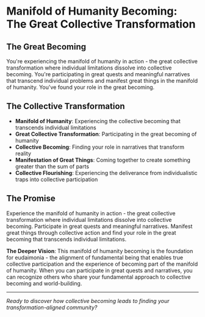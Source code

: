 # Manifold of Humanity Becoming: The Great Collective Transformation

## The Great Becoming
You're experiencing the manifold of humanity in action - the great collective transformation where individual limitations dissolve into collective becoming. You're participating in great quests and meaningful narratives that transcend individual problems and manifest great things in the manifold of humanity. You've found your role in the great becoming.

## The Collective Transformation
- **Manifold of Humanity**: Experiencing the collective becoming that transcends individual limitations
- **Great Collective Transformation**: Participating in the great becoming of humanity
- **Collective Becoming**: Finding your role in narratives that transform reality
- **Manifestation of Great Things**: Coming together to create something greater than the sum of parts
- **Collective Flourishing**: Experiencing the deliverance from individualistic traps into collective participation

## The Promise
Experience the manifold of humanity in action - the great collective transformation where individual limitations dissolve into collective becoming. Participate in great quests and meaningful narratives. Manifest great things through collective action and find your role in the great becoming that transcends individual limitations.

**The Deeper Vision**: This manifold of humanity becoming is the foundation for eudaimonia - the alignment of fundamental being that enables true collective participation and the experience of becoming part of the manifold of humanity. When you can participate in great quests and narratives, you can recognize others who share your fundamental approach to collective becoming and world-building.

---

*Ready to discover how collective becoming leads to finding your transformation-aligned community?*

